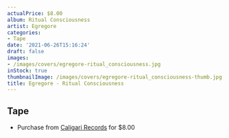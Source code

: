 ```yaml
---
actualPrice: $8.00
album: Ritual Consciousness
artist: Egregore
categories:
- Tape
date: '2021-06-26T15:16:24'
draft: false
images:
- /images/covers/egregore-ritual_consciousness.jpg
inStock: true
thumbnailImage: /images/covers/egregore-ritual_consciousness-thumb.jpg
title: Egregore - Ritual Consciousness
---
```


## Tape
* Purchase from [Caligari Records](https://caligarirecords.storenvy.com/products/30330391-egregore-ritual-consciousness) for $8.00
